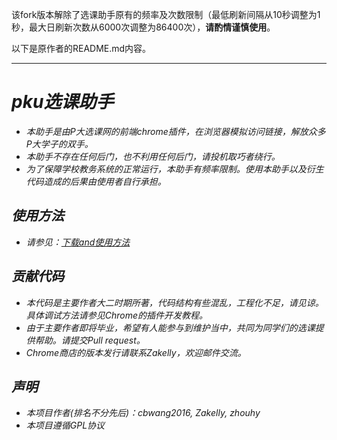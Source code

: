 该fork版本解除了选课助手原有的频率及次数限制（最低刷新间隔从10秒调整为1秒，最大日刷新次数从6000次调整为86400次），**请酌情谨慎使用**。

以下是原作者的README.md内容。

---

# *pku选课助手*

* *本助手是由P大选课网的前端chrome插件，在浏览器模拟访问链接，解放众多P大学子的双手。*
* *本助手不存在任何后门，也不利用任何后门，请投机取巧者绕行。*
* *为了保障学校教务系统的正常运行，本助手有频率限制。使用本助手以及衍生代码造成的后果由使用者自行承担。*

## *使用方法*

* *请参见：[下载and使用方法](http://www.zakelly.com/2016/02/20/get-class-helper-new-version/)*

## *贡献代码*

* *本代码是主要作者大二时期所著，代码结构有些混乱，工程化不足，请见谅。具体调试方法请参见Chrome的插件开发教程。*
* *由于主要作者即将毕业，希望有人能参与到维护当中，共同为同学们的选课提供帮助。请提交Pull request。*
* *Chrome商店的版本发行请联系Zakelly，欢迎邮件交流。*

## *声明*
* *本项目作者(排名不分先后)：cbwang2016, Zakelly, zhouhy*
* *本项目遵循GPL协议*
